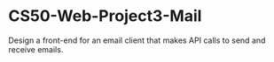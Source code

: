 # CS50-Web-Project3-Mail
Design a front-end for an email client that makes API calls to send and receive emails.
